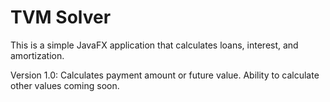 # TVM Solver

This is a simple JavaFX application that calculates loans, interest, and amortization.

Version 1.0: Calculates payment amount or future value. Ability to calculate other values coming soon.

